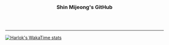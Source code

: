 <br><h3 align="center">Shin Mijeong's GitHub</h3><br><br>

---
[![Harlok's WakaTime stats](https://github-readme-stats.vercel.app/api/wakatime?username=Mijeong)](https://github.com/anuraghazra/github-readme-stats)

